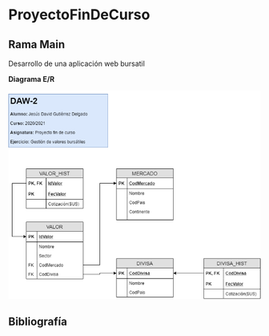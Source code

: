 # ProyectoFinDeCurso
## Rama Main
Desarrollo de una aplicación web bursatil

**Diagrama E/R**

![Diagrama E/R](https://github.com/jesusdavidguti/ProyectoFinDeCurso/blob/img/Diagrama%20E-R.png "Diagrama E/R")


## Bibliografía
